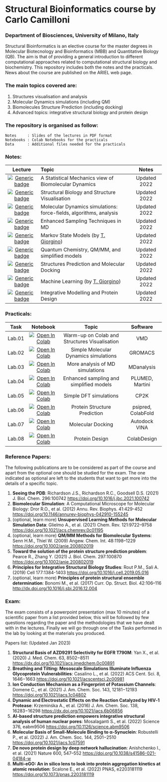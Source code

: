 # Structural Bioinformatics course by Carlo Camilloni
### Department of Biosciences, University of Milano, Italy

Structural Bioinformatics is an elective course for the master degrees in Molecular Biotecnology and Bioinformatics (MBB) and Quantitative Biology (QB). The aim is that of providing a general introduction to different computational approaches related to computational structural biology and biochemistry. This repository includes both the notes and the practicals. News about the course are published on the ARIEL web page.

### The main topics covered are:

1. Structures visualisation and analysis
2. Molecular Dynamics simulations (including QM)
3. Biomolecules Structure Prediction (including docking)
4. Advanced topics: integrative structural biology and protein design

### The repository is organised as follow:

    Notes     : Slides of the lectures in PDF format
    Notebooks : Colab Notebooks for the practicals
    Data      : Additional files needed for the practicals

### Notes:
| Lecture |  Topic | Notes |
|:--------:|:-------------|:--------:|
| [![Generic badge](https://img.shields.io/badge/1-PDF-<COLOR>.svg)](https://github.com/carlocamilloni/Structural-Bioinformatics/blob/main/Notes/01_StochasticMolecules.pdf) | A Statistical Mechanics view of Biomolecular Dynamics | Updated 2022 |
| [![Generic badge](https://img.shields.io/badge/2-PDF-<COLOR>.svg)](https://github.com/carlocamilloni/Structural-Bioinformatics/blob/main/Notes/02_StructuralBiology.pdf) | Structural Biology and Structure Visualisation | Updated 2022 |
| [![Generic badge](https://img.shields.io/badge/3-PDF-<COLOR>.svg)](https://github.com/carlocamilloni/Structural-Bioinformatics/blob/main/Notes/03_MolecularDynamics.pdf) | Molecular Dynamics simulations: force-fields, algorithms, analysis | Updated 2022 |
| [![Generic badge](https://img.shields.io/badge/4-PDF-<COLOR>.svg)](https://github.com/carlocamilloni/Structural-Bioinformatics/blob/main/Notes/04_EnhancedMD.pdf) | Enhanced Sampling Techniques in MD | Updated 2022 |
| [![Generic badge](https://img.shields.io/badge/5-PDF-<COLOR>.svg)](https://github.com/carlocamilloni/Structural-Bioinformatics/blob/main/Notes/05_MarkovSM.pdf) | Markov State Models (by [T. Giorgino](https://github.com/tonigi)) | Updated 2022 |
| [![Generic badge](https://img.shields.io/badge/6-PDF-<COLOR>.svg)](https://github.com/carlocamilloni/Structural-Bioinformatics/blob/main/Notes/06_QM_MM_more.pdf) | Quantum Chemistry, QM/MM, and simplified models | Updated 2022 |
| [![Generic badge](https://img.shields.io/badge/7-PDF-<COLOR>.svg)](https://github.com/carlocamilloni/Structural-Bioinformatics/blob/main/Notes/07_StructurePredictionDocking.pdf) | Structures Prediction and Molecular Docking | Updated 2022 |
| [![Generic badge](https://img.shields.io/badge/8-PDF-<COLOR>.svg)](https://github.com/carlocamilloni/Structural-Bioinformatics/blob/main/Notes/08_MachineLearning.pdf) | Machine Learning (by [T. Giorgino](https://github.com/tonigi)) | Updated 2022 |
| [![Generic badge](https://img.shields.io/badge/9-PDF-<COLOR>.svg)](https://github.com/carlocamilloni/Structural-Bioinformatics/blob/main/Notes/09_Integrative_design.pdf) | Integrative Modelling and Protein Design | Updated 2022 |

### Practicals:

| Task | Notebook | Topic | Software |
|:--------:|:-------------:|:--------:|:------:|
| Lab.01 | [![Open In Colab](https://colab.research.google.com/assets/colab-badge.svg)](https://colab.research.google.com/github/carlocamilloni/Structural-Bioinformatics/blob/main/Notebooks/lab01_intro.ipynb) | Warm-up on Colab and Structures Visualisation | VMD |
| Lab.02 | [![Open In Colab](https://colab.research.google.com/assets/colab-badge.svg)](https://colab.research.google.com/github/carlocamilloni/Structural-Bioinformatics/blob/main/Notebooks/lab02_MD.ipynb) | Simple Molecular Dynamics simulations | GROMACS |
| Lab.03 | [![Open In Colab](https://colab.research.google.com/assets/colab-badge.svg)](https://colab.research.google.com/github/carlocamilloni/Structural-Bioinformatics/blob/main/Notebooks/lab02b_MDanalysis.ipynb) | More analysis of MD simulations | MDanalysis |
| Lab.04 | [![Open In Colab](https://colab.research.google.com/assets/colab-badge.svg)](https://colab.research.google.com/github/carlocamilloni/Structural-Bioinformatics/blob/main/Notebooks/lab03_MD_enhanced_martini.ipynb) | Enhanced sampling and simplified models | PLUMED, Martini |
| Lab.05 | [![Open In Colab](https://colab.research.google.com/assets/colab-badge.svg)](https://colab.research.google.com/github/carlocamilloni/Structural-Bioinformatics/blob/main/Notebooks/lab04_QM.ipynb) | Simple DFT simulations | CP2K |
| Lab.06 | [![Open In Colab](https://colab.research.google.com/assets/colab-badge.svg)](https://colab.research.google.com/github/carlocamilloni/Structural-Bioinformatics/blob/main/Notebooks/lab05_StructurePred.ipynb) | Protein Structure Prediction | psipred, ColabFold |
| Lab.07 | [![Open In Colab](https://colab.research.google.com/assets/colab-badge.svg)](https://colab.research.google.com/github/carlocamilloni/Structural-Bioinformatics/blob/main/Notebooks/lab06_docking.ipynb) | Molecular Docking | Autodock VINA |
| Lab.08 | [![Open In Colab](https://colab.research.google.com/assets/colab-badge.svg)](https://colab.research.google.com/github/carlocamilloni/Structural-Bioinformatics/blob/main/Notebooks/Design.ipynb) | Protein Design | ColabDesign |

### Reference Papers:
The following publications are to be considered as part of the course and apart from the optional one should be studied for the exam. The one indicated as optional are left to the students that want to get more into the details of a specific topic.

1. **Seeing the PDB**: Richardson J.S., Richardson R.C., Goodsell D.S. (2021) J. Biol. Chem. 296:100742 https://doi.org/10.1016/j.jbc.2021.100742
2. **Biomolecular Simulation**: A Computational Microscope for Molecular Biology: Dror R.O., et al. (2012) Annu. Rev. Biophys. 41:429-452 https://doi.org/10.1146/annurev-biophys-042910-155245
3. (optional, learn more) **Unsupervised Learning Methods for Molecular Simulation Data**: Glielmo A., et al. (2021) Chem. Rev. 121:9722–9758 https://doi.org/10.1021/acs.chemrev.0c01195
4. (optional, learn more) **QM/MM Methods for Biomolecular Systems**: Senn H.M., Thiel W. (2009) Angew. Chem. Int. 48:1198–1229 https://doi.org/10.1002/anie.200802019
5. **Toward the solution of the protein structure prediction problem**: Pearce R., Zhang Y. (2021) J. Biol. Chem. 297:100870 https://doi.org/10.1002/anie.200802019
6. **Principles for Integrative Structural Biology Studies**: Rout P.M., Sali A. (2019) Cell 177:1384-1403 https://doi.org/10.1016/j.cell.2019.05.016
7. (optional, learn more) **Principles of protein structural ensemble determination**: Bonomi M., et al. (2017) Curr. Op. Struct. Biol. 42:106–116 http://dx.doi.org/10.1016/j.sbi.2016.12.004

### Exam:

The exam consists of a powerpoint presentation (max 10 minutes) of a scientific paper from a list provided below, this will be followed by few questions regarding the paper and the methodologies that we have dealt with in the lectures. Finally we will go through one of the Tasks performed in the lab by looking at the materials you produced.

Papers list: (Updated Jan 2023)
1. **Structural Basis of AZD9291 Selectivity for EGFR T790M**: Yan X., et al. (2020) J. Med. Chem. 63, 8502−8511 https://dx.doi.org/10.1021/acs.jmedchem.0c00891
2. **Breathing and Tilting: Mesoscale Simulations Illuminate Influenza Glycoprotein Vulnerabilities**: Casalino L., et al. (2022) ACS Cent. Sci. 8, 1646−1663 https://doi.org/10.1021/acscentsci.2c00981
3. **Ion Conduction Mechanism as a Fingerprint of Potassium Channels**: Domene C., et al. (2021)  J. Am. Chem. Soc. 143, 12181−12193 https://doi.org/10.1021/jacs.1c04802
4. **Dynamic and Electrostatic Effects on the Reaction Catalyzed by HIV‐1 Protease**: Krzeminśka A., et al. (2016) J. Am. Chem. Soc. 138, 16283−16298 https://dx.doi.org/10.1021/jacs.6b06856
5. **AI-based structure prediction empowers integrative structural analysis of human nuclear pores**: Mosalaganti S., et al. (2022) Science 376, eabm9506 https://doi.org/10.1126/science.abm9506
6. **Molecular Basis of Small-Molecule Binding to α‐Synuclein**: Robustelli P., et al. (2022) J. Am. Chem. Soc. 144, 2501−2510 https://doi.org/10.1021/jacs.1c07591
7. **De novo protein design by deep network hallucination**: Anishchenko I., et al. (2021) Nature 600, 547–552 https://doi.org/10.1038/s41586-021-04184-w
8. **Multi-eGO: An in silico lens to look into protein aggregation kinetics at atomic resolution**: Scalone E., et al. (2022) PNAS, e2203181119 https://doi.org/10.1073/pnas.2203181119
